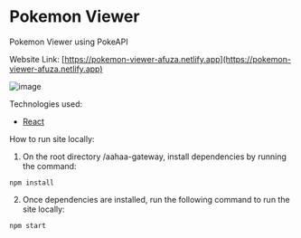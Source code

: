 # Pokemon Viewer

Pokemon Viewer using PokeAPI

Website Link: [https://pokemon-viewer-afuza.netlify.app](https://pokemon-viewer-afuza.netlify.app)

![image](https://github.com/afutofu/pokemon-viewer/assets/37662909/58a1ee6b-c75d-479d-b367-00b33b85e244)

Technologies used:

- [React](https://reactjs.org/)

How to run site locally:

1. On the root directory /aahaa-gateway, install dependencies by running the command:

```
npm install
```

2. Once dependencies are installed, run the following command to run the site locally:

```
npm start
```
